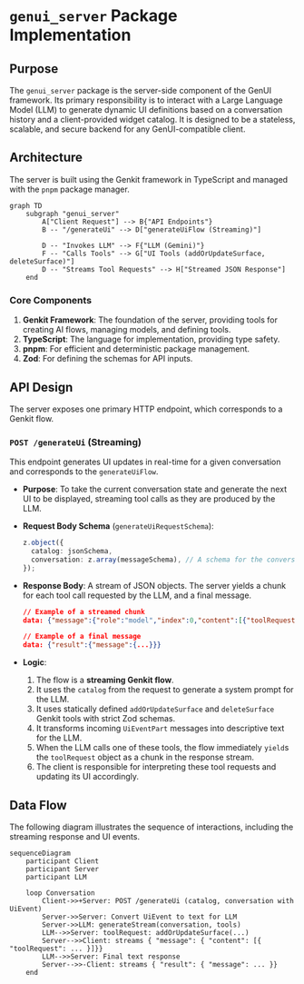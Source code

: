 # `genui_server` Package Implementation

## Purpose

The `genui_server` package is the server-side component of the GenUI framework. Its primary responsibility is to interact with a Large Language Model (LLM) to generate dynamic UI definitions based on a conversation history and a client-provided widget catalog. It is designed to be a stateless, scalable, and secure backend for any GenUI-compatible client.

## Architecture

The server is built using the Genkit framework in TypeScript and managed with the `pnpm` package manager.

```mermaid
graph TD
    subgraph "genui_server"
        A["Client Request"] --> B{"API Endpoints"}
        B -- "/generateUi" --> D["generateUiFlow (Streaming)"]

        D -- "Invokes LLM" --> F{"LLM (Gemini)"}
        F -- "Calls Tools" --> G["UI Tools (addOrUpdateSurface, deleteSurface)"]
        D -- "Streams Tool Requests" --> H["Streamed JSON Response"]
    end
```

### Core Components

1.  **Genkit Framework**: The foundation of the server, providing tools for creating AI flows, managing models, and defining tools.
2.  **TypeScript**: The language for implementation, providing type safety.
3.  **pnpm**: For efficient and deterministic package management.
4.  **Zod**: For defining the schemas for API inputs.

## API Design

The server exposes one primary HTTP endpoint, which corresponds to a Genkit flow.

### `POST /generateUi` (Streaming)

This endpoint generates UI updates in real-time for a given conversation and corresponds to the `generateUiFlow`.

- **Purpose**: To take the current conversation state and generate the next UI to be displayed, streaming tool calls as they are produced by the LLM.
- **Request Body Schema** (`generateUiRequestSchema`):

  ```typescript
  z.object({
    catalog: jsonSchema,
    conversation: z.array(messageSchema), // A schema for the conversation history
  });
  ```

- **Response Body**: A stream of JSON objects. The server yields a chunk for each tool call requested by the LLM, and a final message.

  ```json
  // Example of a streamed chunk
  data: {"message":{"role":"model","index":0,"content":[{"toolRequest":{...}}]}}

  // Example of a final message
  data: {"result":{"message":{...}}}
  ```

- **Logic**:
  1.  The flow is a **streaming Genkit flow**.
  2.  It uses the `catalog` from the request to generate a system prompt for the LLM.
  3.  It uses statically defined `addOrUpdateSurface` and `deleteSurface` Genkit tools with strict Zod schemas.
  4.  It transforms incoming `UiEventPart` messages into descriptive text for the LLM.
  5.  When the LLM calls one of these tools, the flow immediately `yield`s the `toolRequest` object as a chunk in the response stream.
  6.  The client is responsible for interpreting these tool requests and updating its UI accordingly.

## Data Flow

The following diagram illustrates the sequence of interactions, including the streaming response and UI events.

```mermaid
sequenceDiagram
    participant Client
    participant Server
    participant LLM

    loop Conversation
        Client->>+Server: POST /generateUi (catalog, conversation with UiEvent)
        Server->>Server: Convert UiEvent to text for LLM
        Server->>LLM: generateStream(conversation, tools)
        LLM-->>Server: toolRequest: addOrUpdateSurface(...)
        Server-->>Client: streams { "message": { "content": [{ "toolRequest": ... }]}}
        LLM-->>Server: Final text response
        Server-->>-Client: streams { "result": { "message": ... }}
    end
```